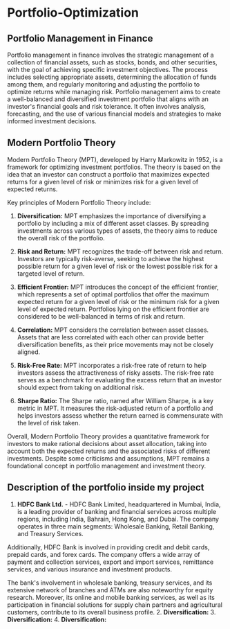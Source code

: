 # Portfolio-Optimization
## Portfolio Management in Finance
Portfolio management in finance involves the strategic management of a collection of financial assets, such as stocks, bonds, and other securities, with the goal of achieving specific investment objectives. 
The process includes selecting appropriate assets, determining the allocation of funds among them, and regularly monitoring and adjusting the portfolio to optimize returns while managing risk. 
Portfolio management aims to create a well-balanced and diversified investment portfolio that aligns with an investor's financial goals and risk tolerance. 
It often involves analysis, forecasting, and the use of various financial models and strategies to make informed investment decisions.

## Modern Portfolio Theory
Modern Portfolio Theory (MPT), developed by Harry Markowitz in 1952, is a framework for optimizing investment portfolios. The theory is based on the idea that an investor can construct a portfolio that maximizes expected returns for a given level of risk or minimizes risk for a given level of expected returns.

Key principles of Modern Portfolio Theory include:

1. **Diversification:** MPT emphasizes the importance of diversifying a portfolio by including a mix of different asset classes. By spreading investments across various types of assets, the theory aims to reduce the overall risk of the portfolio.

2. **Risk and Return:** MPT recognizes the trade-off between risk and return. Investors are typically risk-averse, seeking to achieve the highest possible return for a given level of risk or the lowest possible risk for a targeted level of return.

3. **Efficient Frontier:** MPT introduces the concept of the efficient frontier, which represents a set of optimal portfolios that offer the maximum expected return for a given level of risk or the minimum risk for a given level of expected return. Portfolios lying on the efficient frontier are considered to be well-balanced in terms of risk and return.

4. **Correlation:** MPT considers the correlation between asset classes. Assets that are less correlated with each other can provide better diversification benefits, as their price movements may not be closely aligned.

5. **Risk-Free Rate:** MPT incorporates a risk-free rate of return to help investors assess the attractiveness of risky assets. The risk-free rate serves as a benchmark for evaluating the excess return that an investor should expect from taking on additional risk.

6. **Sharpe Ratio:** The Sharpe ratio, named after William Sharpe, is a key metric in MPT. It measures the risk-adjusted return of a portfolio and helps investors assess whether the return earned is commensurate with the level of risk taken.

Overall, Modern Portfolio Theory provides a quantitative framework for investors to make rational decisions about asset allocation, taking into account both the expected returns and the associated risks of different investments. Despite some criticisms and assumptions, MPT remains a foundational concept in portfolio management and investment theory.

## Description of the portfolio inside my project
1. **HDFC Bank Ltd.** - HDFC Bank Limited, headquartered in Mumbai, India, is a leading provider of banking and financial services across multiple regions, including India, Bahrain, Hong Kong, and Dubai. The company operates in three main segments: Wholesale Banking, Retail Banking, and Treasury Services.

Additionally, HDFC Bank is involved in providing credit and debit cards, prepaid cards, and forex cards. The company offers a wide array of payment and collection services, export and import services, remittance services, and various insurance and investment products.

The bank's involvement in wholesale banking, treasury services, and its extensive network of branches and ATMs are also noteworthy for equity research. Moreover, its online and mobile banking services, as well as its participation in financial solutions for supply chain partners and agricultural customers, contribute to its overall business profile.
2. **Diversification:**
3. **Diversification:**
4. **Diversification:**
